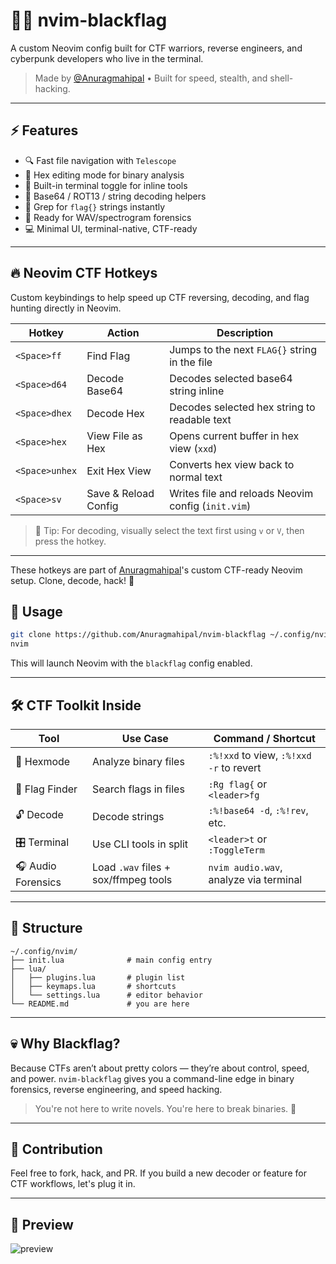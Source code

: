 # 🏴‍☠️ nvim-blackflag

A custom Neovim config built for CTF warriors, reverse engineers, and cyberpunk developers who live in the terminal.

> Made by [@Anuragmahipal](https://github.com/Anuragmahipal) • Built for speed, stealth, and shell-hacking.

---

## ⚡ Features

- 🔍 Fast file navigation with `Telescope`
- 🧬 Hex editing mode for binary analysis
- 📜 Built-in terminal toggle for inline tools
- 🧠 Base64 / ROT13 / string decoding helpers
- 🎯 Grep for `flag{}` strings instantly
- 🎵 Ready for WAV/spectrogram forensics
- 💻 Minimal UI, terminal-native, CTF-ready

---
## 🔥 Neovim CTF Hotkeys

Custom keybindings to help speed up CTF reversing, decoding, and flag hunting directly in Neovim.

| Hotkey        | Action                              | Description                                      |
|---------------|-------------------------------------|--------------------------------------------------|
| `<Space>ff`   | Find Flag                           | Jumps to the next `FLAG{}` string in the file   |
| `<Space>d64`  | Decode Base64                       | Decodes selected base64 string inline            |
| `<Space>dhex` | Decode Hex                          | Decodes selected hex string to readable text     |
| `<Space>hex`  | View File as Hex                    | Opens current buffer in hex view (`xxd`)         |
| `<Space>unhex`| Exit Hex View                       | Converts hex view back to normal text            |
| `<Space>sv`   | Save & Reload Config                | Writes file and reloads Neovim config (`init.vim`) |

> 🔹 Tip: For decoding, visually select the text first using `v` or `V`, then press the hotkey.

---

These hotkeys are part of [Anuragmahipal](https://github.com/Anuragmahipal)'s custom CTF-ready Neovim setup. Clone, decode, hack! 🚀


## 🚀 Usage

```bash
git clone https://github.com/Anuragmahipal/nvim-blackflag ~/.config/nvim
nvim
```

This will launch Neovim with the `blackflag` config enabled.

---

## 🛠 CTF Toolkit Inside

| Tool              | Use Case                                | Command / Shortcut              |
|------------------|-----------------------------------------|----------------------------------|
| 🧬 Hexmode        | Analyze binary files                    | `:%!xxd` to view, `:%!xxd -r` to revert |
| 🔎 Flag Finder    | Search flags in files                   | `:Rg flag{` or `<leader>fg`     |
| 🔓 Decode         | Decode strings                          | `:%!base64 -d`, `:%!rev`, etc.  |
| 🎛 Terminal       | Use CLI tools in split                  | `<leader>t` or `:ToggleTerm`    |
| 🎧 Audio Forensics| Load `.wav` files + sox/ffmpeg tools     | `nvim audio.wav`, analyze via terminal |

---

## 📂 Structure

```text
~/.config/nvim/
├── init.lua              # main config entry
├── lua/
│   ├── plugins.lua       # plugin list
│   ├── keymaps.lua       # shortcuts
│   └── settings.lua      # editor behavior
└── README.md             # you are here
```

---

## 💀 Why Blackflag?

Because CTFs aren’t about pretty colors — they’re about control, speed, and power. `nvim-blackflag` gives you a command-line edge in binary forensics, reverse engineering, and speed hacking.

> You're not here to write novels. You're here to break binaries. 🧨

---

## 🤘 Contribution

Feel free to fork, hack, and PR. If you build a new decoder or feature for CTF workflows, let's plug it in.

---

## 📸 Preview

![preview](preview.png)
